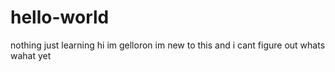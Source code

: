 # hello-world
nothing just  learning
hi im gelloron im new to this and i cant figure out whats wahat yet 
